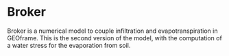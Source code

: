 # Broker
Broker is a numerical model to couple infiltration and evapotranspiration in GEOframe. This is the second version of the model, with the computation of a water stress for the evaporation from soil. 
